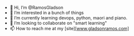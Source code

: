 - 👋 Hi, I’m @RamosGladson
- 👀 I’m interested in a bunch of things
- 🌱 I’m currently learning devops, python, maori and piano.
- 💞️ I’m looking to collaborate on "smart learning"
- 📫 How to reach me at my [site][www.gladsonramos.com]

<!---
RamosGladson/RamosGladson is a ✨ special ✨ repository because its `README.md` (this file) appears on your GitHub profile.
You can click the Preview link to take a look at your changes.
--->
[site-url]: www.gladsonramos.com
